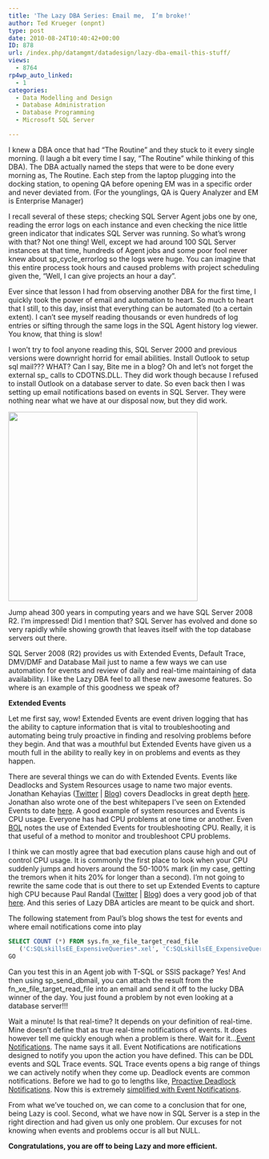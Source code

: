 ```yaml
---
title: 'The Lazy DBA Series: Email me,  I’m broke!'
author: Ted Krueger (onpnt)
type: post
date: 2010-08-24T10:40:42+00:00
ID: 878
url: /index.php/datamgmt/datadesign/lazy-dba-email-this-stuff/
views:
  - 8764
rp4wp_auto_linked:
  - 1
categories:
  - Data Modelling and Design
  - Database Administration
  - Database Programming
  - Microsoft SQL Server

---
```

I knew a DBA once that had &#8220;The Routine&#8221; and they stuck to it every single morning. (I laugh a bit every time I say, &#8220;The Routine&#8221; while thinking of this DBA). The DBA actually named the steps that were to be done every morning as, The Routine. Each step from the laptop plugging into the docking station, to opening QA before opening EM was in a specific order and never deviated from. (For the younglings, QA is Query Analyzer and EM is Enterprise Manager)

I recall several of these steps; checking SQL Server Agent jobs one by one, reading the error logs on each instance and even checking the nice little green indicator that indicates SQL Server was running. So what&#8217;s wrong with that? Not one thing! Well, except we had around 100 SQL Server instances at that time, hundreds of Agent jobs and some poor fool never knew about sp\_cycle\_errorlog so the logs were huge. You can imagine that this entire process took hours and caused problems with project scheduling given the, &#8220;Well, I can give projects an hour a day&#8221;. 

Ever since that lesson I had from observing another DBA for the first time, I quickly took the power of email and automation to heart. So much to heart that I still, to this day, insist that everything can be automated (to a certain extent). I can&#8217;t see myself reading thousands or even hundreds of log entries or sifting through the same logs in the SQL Agent history log viewer. You know, that thing is slow!

I won&#8217;t try to fool anyone reading this, SQL Server 2000 and previous versions were downright horrid for email abilities. Install Outlook to setup sql mail??? WHAT? Can I say, Bite me in a blog? Oh and let&#8217;s not forget the external sp_ calls to CDOTNS.DLL. They did work though because I refused to install Outlook on a database server to date. So even back then I was setting up email notifications based on events in SQL Server. They were nothing near what we have at our disposal now, but they did work.

<div class="image_block">
  <img src="/wp-content/uploads/blogs/DataMgmt/lazydba.gif" alt="" title="" width="378" height="378" />
</div>

Jump ahead 300 years in computing years and we have SQL Server 2008 R2. I’m impressed! Did I mention that? SQL Server has evolved and done so very rapidly while showing growth that leaves itself with the top database servers out there.

SQL Server 2008 (R2) provides us with Extended Events, Default Trace, DMV/DMF and Database Mail just to name a few ways we can use automation for events and review of daily and real-time maintaining of data availability. I like the Lazy DBA feel to all these new awesome features. So where is an example of this goodness we speak of?

**Extended Events**

Let me first say, wow! Extended Events are event driven logging that has the ability to capture information that is vital to troubleshooting and automating being truly proactive in finding and resolving problems before they begin. And that was a mouthful but Extended Events have given us a mouth full in the ability to really key in on problems and events as they happen.

There are several things we can do with Extended Events. Events like Deadlocks and System Resources usage to name two major events. Jonathan Kehayias ([Twitter][1] | [Blog][2]) covers Deadlocks in great depth [here][3]. Jonathan also wrote one of the best whitepapers I’ve seen on Extended Events to date [here][4]. A good example of system resources and Events is CPU usage. Everyone has had CPU problems at one time or another. Even [BOL][5] notes the use of Extended Events for troubleshooting CPU. Really, it is that useful of a method to monitor and troubleshoot CPU problems.

I think we can mostly agree that bad execution plans cause high and out of control CPU usage. It is commonly the first place to look when your CPU suddenly jumps and hovers around the 50-100% mark (in my case, getting the tremors when it hits 20% for longer than a second). I’m not going to rewrite the same code that is out there to set up Extended Events to capture high CPU because Paul Randal ([Twitter][6] | [Blog][6]) does a very good job of that [here][7]. And this series of Lazy DBA articles are meant to be quick and short.

The following statement from Paul’s blog shows the test for events and where email notifications come into play 

```SQL
SELECT COUNT (*) FROM sys.fn_xe_file_target_read_file
   ('C:SQLskillsEE_ExpensiveQueries*.xel', 'C:SQLskillsEE_ExpensiveQueries*.xem', NULL, NULL);
GO 
```
</p> 

Can you test this in an Agent job with T-SQL or SSIS package? Yes! And then using sp\_send\_dbmail, you can attach the result from the fn\_xe\_file\_target\_read_file into an email and send it off to the lucky DBA winner of the day. You just found a problem by not even looking at a database server!!! 

Wait a minute! Is that real-time? It depends on your definition of real-time. Mine doesn&#8217;t define that as true real-time notifications of events. It does however tell me quickly enough when a problem is there. Wait for it&#8230;[Event Notifications][8]. The name says it all. Event Notifications are notifications designed to notify you upon the action you have defined. This can be DDL events and SQL Trace events. SQL Trace events opens a big range of things we can actively notify when they come up. Deadlock events are common notifications. Before we had to go to lengths like, [Proactive Deadlock Notifications][9]. Now this is extremely [simplified with Event Notifications][10]. 

From what we&#8217;ve touched on, we can come to a conclusion that for one, being Lazy is cool. Second, what we have now in SQL Server is a step in the right direction and had given us only one problem. Our excuses for not knowing when events and problems occur is all but NULL. 

**Congratulations, you are off to being Lazy and more efficient.**

 [1]: http://sqlblog.com/blogs/jonathan_kehayias/
 [2]: http://twitter.com/sqlsarg
 [3]: http://www.sqlservercentral.com/articles/deadlock/65658/
 [4]: http://msdn.microsoft.com/en-us/library/dd822788.aspx
 [5]: http://msdn.microsoft.com/en-us/library/bb630354.aspx
 [6]: http://twitter.com/paulrandal
 [7]: http://www.sqlskills.com/BLOGS/PAUL/post/Tracking-expensive-queries-with-extended-events-in-SQL-2008.aspx
 [8]: http://technet.microsoft.com/en-us/library/ms175854.aspx
 [9]: /index.php/DataMgmt/DBAdmin/MSSQLServerAdmin/proactive-deadlock-notifications
 [10]: http://weblogs.sqlteam.com/mladenp/archive/2008/07/18/Immediate-deadlock-notifications-without-changing-existing-code.aspx